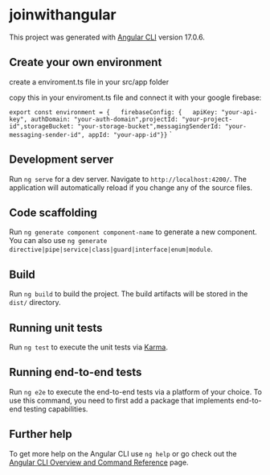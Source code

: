 # joinwithangular

This project was generated with [Angular CLI](https://github.com/angular/angular-cli) version 17.0.6.

## Create your own environment

create a enviroment.ts file in your src/app folder

copy this in your enviroment.ts file and connect it with your google firebase:

`export const environment = {   firebaseConfig: {   apiKey: "your-api-key", authDomain: "your-auth-domain",projectId: "your-project-id",storageBucket: "your-storage-bucket",messagingSenderId: "your-messaging-sender-id", appId: "your-app-id"}}`
`

## Development server

Run `ng serve` for a dev server. Navigate to `http://localhost:4200/`. The application will automatically reload if you change any of the source files.

## Code scaffolding

Run `ng generate component component-name` to generate a new component. You can also use `ng generate directive|pipe|service|class|guard|interface|enum|module`.

## Build

Run `ng build` to build the project. The build artifacts will be stored in the `dist/` directory.

## Running unit tests

Run `ng test` to execute the unit tests via [Karma](https://karma-runner.github.io).

## Running end-to-end tests

Run `ng e2e` to execute the end-to-end tests via a platform of your choice. To use this command, you need to first add a package that implements end-to-end testing capabilities.

## Further help

To get more help on the Angular CLI use `ng help` or go check out the [Angular CLI Overview and Command Reference](https://angular.io/cli) page.
